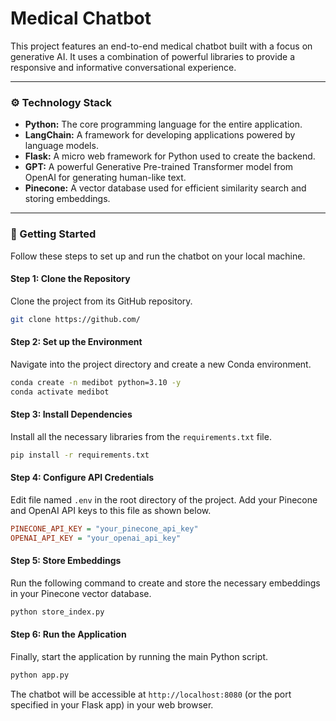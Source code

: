 # Medical Chatbot

This project features an end-to-end medical chatbot built with a focus on generative AI. It uses a combination of powerful libraries to provide a responsive and informative conversational experience.

-----

### ⚙️ Technology Stack

  * **Python:** The core programming language for the entire application.
  * **LangChain:** A framework for developing applications powered by language models.
  * **Flask:** A micro web framework for Python used to create the backend.
  * **GPT:** A powerful Generative Pre-trained Transformer model from OpenAI for generating human-like text.
  * **Pinecone:** A vector database used for efficient similarity search and storing embeddings.

-----

### 🚀 Getting Started

Follow these steps to set up and run the chatbot on your local machine.

#### Step 1: Clone the Repository

Clone the project from its GitHub repository.

```bash
git clone https://github.com/
```

#### Step 2: Set up the Environment

Navigate into the project directory and create a new Conda environment.

```bash
conda create -n medibot python=3.10 -y
conda activate medibot
```

#### Step 3: Install Dependencies

Install all the necessary libraries from the `requirements.txt` file.

```bash
pip install -r requirements.txt
```

#### Step 4: Configure API Credentials

Edit file named `.env` in the root directory of the project. Add your Pinecone and OpenAI API keys to this file as shown below.

```ini
PINECONE_API_KEY = "your_pinecone_api_key"
OPENAI_API_KEY = "your_openai_api_key"
```

#### Step 5: Store Embeddings

Run the following command to create and store the necessary embeddings in your Pinecone vector database.

```bash
python store_index.py
```

#### Step 6: Run the Application

Finally, start the application by running the main Python script.

```bash
python app.py
```

The chatbot will be accessible at `http://localhost:8080` (or the port specified in your Flask app) in your web browser.
